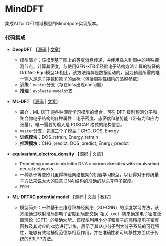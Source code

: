 # MindDFT

集成AI for DFT领域模型的MindSpore实现版本。

### 代码集成

* **DeepDFT** 【[源码](https://github.com/peterbjorgensen/DeepDFT) | [文章](https://www.nature.com/articles/s41524-022-00863-y)】
  * 模型简介：该模型基于图上的等变消息传递，并使用插入到图中的特殊探测节点，计算其密度。与使用GFN-xTB半经验电子结构方法计算的特征的OrbNet-Equi模型46相比，该方法纯粹是数据驱动的，因为预测所需的唯一输入是原子序数和原子的坐标（包括周期性结构的晶胞参数）
  * **训练**：`master`分支（存在loss出现nan问题）
  * **推理**：`evoluate-model`分支
  
* **ML-DFT** 【[源码](https://github.com/Ramprasad-Group/ML-DFT/tree/main) | [文章](https://www.nature.com/articles/s41524-023-01115-3)】
  * 简介：ML-DFT 是各种深度学习模型的组合，可在 DFT 级别预测分子和聚合物电子结构的各种属性：电子密度、态密度和总势能（带有力和应力张量）。唯一需要的输入是 POSCAR 格式的结构信息。
  * `master`分支，包含三个子模型：CHG, DOS, Energy
  * **训练模块**：DOS_retrain, Energy_retrain
  * **推理模块**：CHG_predict, DOS_predict, Energy_predict

* **equivariant_electron_density** 【[源码](https://github.com/JoshRackers/equivariant_electron_density/tree/main) | [文章](https://www.cell.com/biophysj/pdf/S0006-3495(22)00727-5.pdf)】
  * Predicting accurate ab initio DNA electron densities with equivariant neural networks
  * 一种基于等变欧几里得神经网络框架的机器学习模型，以获得对于传统量子方法来说太大的任意 DNA 结构的准确的从头算电子密度。
  * `EEDM`
  
* **ML-DFTXC potential model** 【[源码](https://github.com/zhouyyc6782/oep-wy-xcnn/tree/master) | [文章](https://pubs.acs.org/doi/10.1021/acs.jpclett.9b02838) | [教程](https://www.sciencedirect.com/science/article/abs/pii/B978032390049200010X)】
  * 模型简介：一种基于三维卷积神经网络（3D-CNN）的深度学习方法，该方法通过映射准局部电子密度到局部交换-相关（xc）势来确定电子密度泛函理论（DFT）的精确xc势。该模型利用小分子和离子的高精度电子密度函数及其对应的xc势进行训练，展示了其从小分子到大分子系统的可迁移性，能够有效地捕捉范德华相互作用，并在准确性和可转移性方面优于传统的B3LYP方法。
